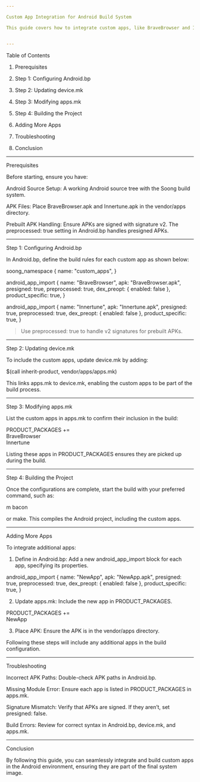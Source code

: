 ```yaml
---

Custom App Integration for Android Build System

This guide covers how to integrate custom apps, like BraveBrowser and Innertune, into the Android build system. It includes setting up the required build files (Android.bp, device.mk, and apps.mk) for adding custom APKs into your Android project.


---
```


Table of Contents

1. Prerequisites


2. Step 1: Configuring Android.bp


3. Step 2: Updating device.mk


4. Step 3: Modifying apps.mk


5. Step 4: Building the Project


6. Adding More Apps


7. Troubleshooting


8. Conclusion




---

Prerequisites

Before starting, ensure you have:

Android Source Setup: A working Android source tree with the Soong build system.

APK Files: Place BraveBrowser.apk and Innertune.apk in the vendor/apps directory.

Prebuilt APK Handling: Ensure APKs are signed with signature v2. The preprocessed: true setting in Android.bp handles presigned APKs.



---

Step 1: Configuring Android.bp

In Android.bp, define the build rules for each custom app as shown below:

soong_namespace {
    name: "custom_apps",
}

android_app_import {
    name: "BraveBrowser",
    apk: "BraveBrowser.apk",
    presigned: true,
    preprocessed: true,
    dex_preopt: { enabled: false },
    product_specific: true,
}

android_app_import {
    name: "Innertune",
    apk: "Innertune.apk",
    presigned: true,
    preprocessed: true,
    dex_preopt: { enabled: false },
    product_specific: true,
}

> Use preprocessed: true to handle v2 signatures for prebuilt APKs.




---

Step 2: Updating device.mk

To include the custom apps, update device.mk by adding:

$(call inherit-product, vendor/apps/apps.mk)

This links apps.mk to device.mk, enabling the custom apps to be part of the build process.


---

Step 3: Modifying apps.mk

List the custom apps in apps.mk to confirm their inclusion in the build:

PRODUCT_PACKAGES += \
    BraveBrowser \
    Innertune

Listing these apps in PRODUCT_PACKAGES ensures they are picked up during the build.


---

Step 4: Building the Project

Once the configurations are complete, start the build with your preferred command, such as:

m bacon

or make. This compiles the Android project, including the custom apps.


---

Adding More Apps

To integrate additional apps:

1. Define in Android.bp: Add a new android_app_import block for each app, specifying its properties.

android_app_import {
    name: "NewApp",
    apk: "NewApp.apk",
    presigned: true,
    preprocessed: true,
    dex_preopt: { enabled: false },
    product_specific: true,
}


2. Update apps.mk: Include the new app in PRODUCT_PACKAGES.

PRODUCT_PACKAGES += \
    NewApp


3. Place APK: Ensure the APK is in the vendor/apps directory.



Following these steps will include any additional apps in the build configuration.


---

Troubleshooting

Incorrect APK Paths: Double-check APK paths in Android.bp.

Missing Module Error: Ensure each app is listed in PRODUCT_PACKAGES in apps.mk.

Signature Mismatch: Verify that APKs are signed. If they aren’t, set presigned: false.

Build Errors: Review for correct syntax in Android.bp, device.mk, and apps.mk.



---

Conclusion

By following this guide, you can seamlessly integrate and build custom apps in the Android environment, ensuring they are part of the final system image.
